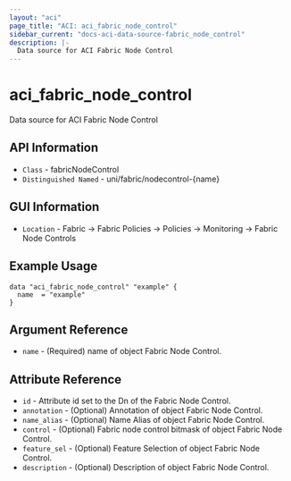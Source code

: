```yaml
---
layout: "aci"
page_title: "ACI: aci_fabric_node_control"
sidebar_current: "docs-aci-data-source-fabric_node_control"
description: |-
  Data source for ACI Fabric Node Control
---
```


# aci_fabric_node_control #
Data source for ACI Fabric Node Control

## API Information ##
* `Class` - fabricNodeControl
* `Distinguished Named` - uni/fabric/nodecontrol-{name}

## GUI Information ##
* `Location` - Fabric -> Fabric Policies -> Policies -> Monitoring -> Fabric Node Controls

## Example Usage ##
```hcl
data "aci_fabric_node_control" "example" {
  name  = "example"
}
```

## Argument Reference ##
* `name` - (Required) name of object Fabric Node Control.

## Attribute Reference ##
* `id` - Attribute id set to the Dn of the Fabric Node Control.
* `annotation` - (Optional) Annotation of object Fabric Node Control.
* `name_alias` - (Optional) Name Alias of object Fabric Node Control.
* `control` - (Optional) Fabric node control bitmask of object Fabric Node Control. 
* `feature_sel` - (Optional) Feature Selection of object Fabric Node Control.
* `description` - (Optional) Description of object Fabric Node Control.
